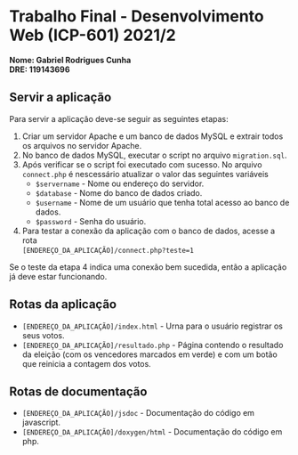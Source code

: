# Trabalho Final - Desenvolvimento Web (ICP-601) 2021/2

**Nome: Gabriel Rodrigues Cunha\
DRE: 119143696**

## Servir a aplicação

Para servir a aplicação deve-se seguir as seguintes etapas:

1. Criar um servidor Apache e um banco de dados MySQL e extrair todos os arquivos no servidor Apache.
2. No banco de dados MySQL, executar o script no arquivo `migration.sql`.
3. Após verificar se o script foi executado com sucesso. No arquivo `connect.php` é nescessário atualizar o valor das seguintes variáveis
    - `$servername` - Nome ou endereço do servidor.
    - `$database` - Nome do banco de dados criado.
    - `$username` - Nome de um usuário que tenha total acesso ao banco de dados.
    - `$password` - Senha do usuário.
4. Para testar a conexão da aplicação com o banco de dados, acesse a rota \
   `[ENDEREÇO_DA_APLICAÇÃO]/connect.php?teste=1`

Se o teste da etapa 4 indica uma conexão bem sucedida, então a aplicação já deve estar funcionando.

## Rotas da aplicação

-   `[ENDEREÇO_DA_APLICAÇÃO]/index.html` - Urna para o usuário registrar os seus votos.
-   `[ENDEREÇO_DA_APLICAÇÃO]/resultado.php` - Página contendo o resultado da eleição (com os vencedores marcados em verde) e com um botão que reinicia a contagem dos votos.

## Rotas de documentação

-   `[ENDEREÇO_DA_APLICAÇÃO]/jsdoc` - Documentação do código em javascript.
-   `[ENDEREÇO_DA_APLICAÇÃO]/doxygen/html` - Documentação do código em php.

